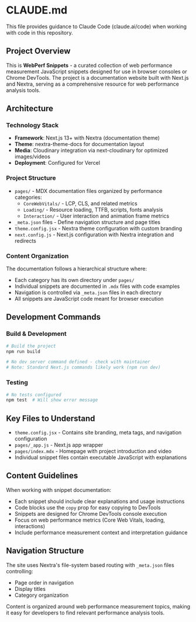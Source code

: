 # CLAUDE.md

This file provides guidance to Claude Code (claude.ai/code) when working with code in this repository.

## Project Overview

This is **WebPerf Snippets** - a curated collection of web performance measurement JavaScript snippets designed for use in browser consoles or Chrome DevTools. The project is a documentation website built with Next.js and Nextra, serving as a comprehensive resource for web performance analysis tools.

## Architecture

### Technology Stack
- **Framework**: Next.js 13+ with Nextra (documentation theme)
- **Theme**: nextra-theme-docs for documentation layout
- **Media**: Cloudinary integration via next-cloudinary for optimized images/videos
- **Deployment**: Configured for Vercel

### Project Structure
- `pages/` - MDX documentation files organized by performance categories:
  - `CoreWebVitals/` - LCP, CLS, and related metrics
  - `Loading/` - Resource loading, TTFB, scripts, fonts analysis
  - `Interaction/` - User interaction and animation frame metrics
- `_meta.json` files - Define navigation structure and page titles
- `theme.config.jsx` - Nextra theme configuration with custom branding
- `next.config.js` - Next.js configuration with Nextra integration and redirects

### Content Organization
The documentation follows a hierarchical structure where:
- Each category has its own directory under `pages/`
- Individual snippets are documented in `.mdx` files with code examples
- Navigation is controlled via `_meta.json` files in each directory
- All snippets are JavaScript code meant for browser execution

## Development Commands

### Build & Development
```bash
# Build the project
npm run build

# No dev server command defined - check with maintainer
# Note: Standard Next.js commands likely work (npm run dev)
```

### Testing
```bash
# No tests configured
npm test  # Will show error message
```

## Key Files to Understand

- `theme.config.jsx` - Contains site branding, meta tags, and navigation configuration
- `pages/_app.js` - Next.js app wrapper
- `pages/index.mdx` - Homepage with project introduction and video
- Individual snippet files contain executable JavaScript with explanations

## Content Guidelines

When working with snippet documentation:
- Each snippet should include clear explanations and usage instructions
- Code blocks use the `copy` prop for easy copying to DevTools
- Snippets are designed for Chrome DevTools console execution
- Focus on web performance metrics (Core Web Vitals, loading, interactions)
- Include performance measurement context and interpretation guidance

## Navigation Structure

The site uses Nextra's file-system based routing with `_meta.json` files controlling:
- Page order in navigation
- Display titles
- Category organization

Content is organized around web performance measurement topics, making it easy for developers to find relevant performance analysis tools.